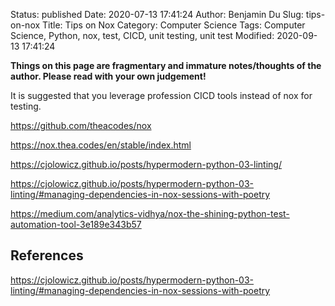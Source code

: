 Status: published
Date: 2020-07-13 17:41:24
Author: Benjamin Du
Slug: tips-on-nox
Title: Tips on Nox
Category: Computer Science
Tags: Computer Science, Python, nox, test, CICD, unit testing, unit test
Modified: 2020-09-13 17:41:24

**Things on this page are fragmentary and immature notes/thoughts of the author. Please read with your own judgement!**

It is suggested that you leverage profession CICD tools 
instead of nox for testing.

https://github.com/theacodes/nox

https://nox.thea.codes/en/stable/index.html

https://cjolowicz.github.io/posts/hypermodern-python-03-linting/

https://cjolowicz.github.io/posts/hypermodern-python-03-linting/#managing-dependencies-in-nox-sessions-with-poetry

https://medium.com/analytics-vidhya/nox-the-shining-python-test-automation-tool-3e189e343b57

## References 

https://cjolowicz.github.io/posts/hypermodern-python-03-linting/#managing-dependencies-in-nox-sessions-with-poetry